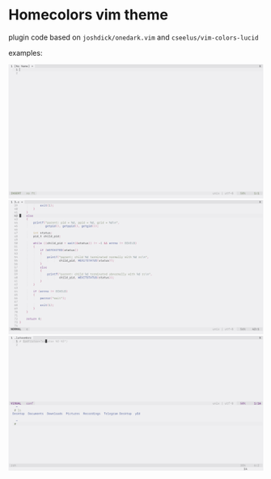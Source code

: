 # Homecolors vim theme

plugin code based on `joshdick/onedark.vim` and `cseelus/vim-colors-lucid`

examples:

![noname](images/example_noname.png)
![c](images/example_c.png)
![terminal](images/example_terminal.png)

